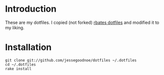 Introduction
============
These are my dotfiles.
I copied (not forked) [rbates dotfiles](https://github.com/ryanb/dotfiles) and modified it to my liking.

Installation
============
	git clone git://github.com/jessegoodnoe/dotfiles ~/.dotfiles
	cd ~/.dotfiles
	rake install

